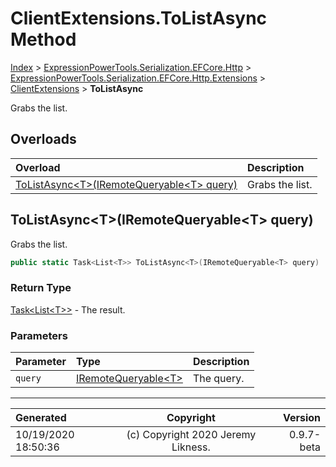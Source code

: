 ﻿# ClientExtensions.ToListAsync Method

[Index](../index.md) > [ExpressionPowerTools.Serialization.EFCore.Http](ExpressionPowerTools.Serialization.EFCore.Http.a.md) > [ExpressionPowerTools.Serialization.EFCore.Http.Extensions](ExpressionPowerTools.Serialization.EFCore.Http.Extensions.n.md) > [ClientExtensions](ExpressionPowerTools.Serialization.EFCore.Http.Extensions.ClientExtensions.cs.md) > **ToListAsync**

Grabs the list.

## Overloads

| Overload | Description |
| :-- | :-- |
| [ToListAsync&lt;T>(IRemoteQueryable&lt;T> query)](#tolistasynctiremotequeryablet-query) | Grabs the list. |
## ToListAsync&lt;T>(IRemoteQueryable&lt;T> query)

Grabs the list.

```csharp
public static Task<List<T>> ToListAsync<T>(IRemoteQueryable<T> query)
```

### Return Type

 [Task&lt;List&lt;T>>](https://docs.microsoft.com/dotnet/api/system.threading.tasks.task-1)  - The result.

### Parameters

| Parameter | Type | Description |
| :-- | :-- | :-- |
| `query` | [IRemoteQueryable&lt;T>](ExpressionPowerTools.Serialization.EFCore.Http.Signatures.IRemoteQueryable`1.i.md) | The query. |



---

| Generated | Copyright | Version |
| :-- | :-: | --: |
| 10/19/2020 18:50:36 | (c) Copyright 2020 Jeremy Likness. | 0.9.7-beta |
